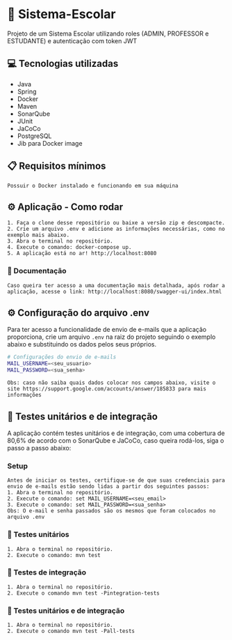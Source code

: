 # 🏫 Sistema-Escolar
 Projeto de um Sistema Escolar utilizando roles (ADMIN, PROFESSOR e ESTUDANTE) e autenticação com token JWT

## 💻 Tecnologias utilizadas
- Java
- Spring
- Docker 
- Maven
- SonarQube
- JUnit
- JaCoCo
- PostgreSQL
- Jib para Docker image

## 📋 Requisitos mínimos
    Possuir o Docker instalado e funcionando em sua máquina

## ⚙️ Aplicação - Como rodar
    1. Faça o clone desse repositório ou baixe a versão zip e descompacte.
    2. Crie um arquivo .env e adicione as informações necessárias, como no exemplo mais abaixo.
    3. Abra o terminal no repositório.
    4. Execute o comando: docker-compose up.
    5. A aplicação está no ar! http://localhost:8080
### 📄 Documentação 
    Caso queira ter acesso a uma documentação mais detalhada, após rodar a aplicação, acesse o link: http://localhost:8080/swagger-ui/index.html

## ⚙️ Configuração do arquivo .env
Para ter acesso a funcionalidade de envio de e-mails que a aplicação proporciona, crie um arquivo `.env` na raiz do projeto seguindo o exemplo abaixo e substituindo os dados pelos seus próprios.
```bash
# Configurações do envio de e-mails
MAIL_USERNAME=<seu_usuario>
MAIL_PASSWORD=<sua_senha>
```
`Obs: caso não saiba quais dados colocar nos campos abaixo, visite o site https://support.google.com/accounts/answer/185833 para mais informações` 

## 📝 Testes unitários e de integração

A aplicação contém testes unitários e de integração, com uma cobertura de 80,6% de acordo com o SonarQube e JaCoCo, caso queira rodá-los, siga o passo a passo abaixo:

### Setup
    Antes de iniciar os testes, certifique-se de que suas credenciais para envio de e-mails estão sendo lidas a partir dos seguintes passos:
    1. Abra o terminal no repositório.
    2. Execute o comando: set MAIL_USERNAME=<seu_email>
    3. Execute o comando: set MAIL_PASSWORD=<sua_senha>
    Obs: O e-mail e senha passados são os mesmos que foram colocados no arquivo .env
### 🧪 Testes unitários
    1. Abra o terminal no repositório.
    2. Execute o comando: mvn test
### 🧪 Testes de integração
    1. Abra o terminal no repositório.
    2. Execute o comando mvn test -Pintegration-tests
### 🧪 Testes unitários e de integração
    1. Abra o terminal no repositório.
    2. Execute o comando mvn test -Pall-tests
